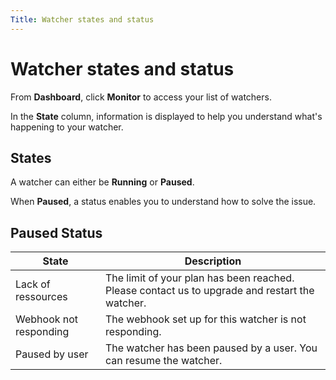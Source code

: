 ```yaml
---
Title: Watcher states and status
---
```


# Watcher states and status

From **Dashboard**, click **Monitor** to access your list of watchers.

In the **State** column, information is displayed to help you understand what's happening to your watcher.

## States

A watcher can either be **Running** or **Paused**.

When **Paused**, a status enables you to understand how to solve the issue.

## Paused Status

| State | Description  |
|---|---|
| Lack of ressources | The limit of your plan has been reached. Please contact us to upgrade and restart the watcher. |
| Webhook not responding| The webhook set up for this watcher is not responding. |  
| Paused by user  | The watcher has been paused by a user. You can resume the watcher.  |
